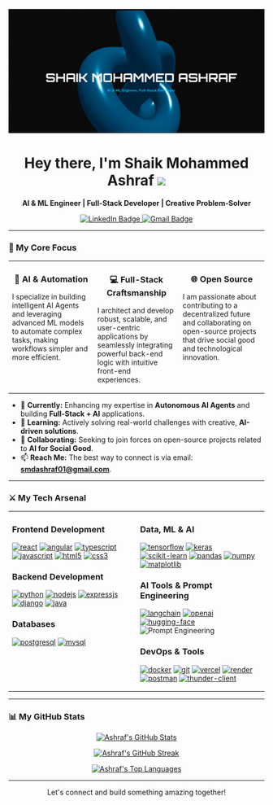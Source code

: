 <p align="center">
  <img src="https://raw.githubusercontent.com/Ashraf0705/my-portfolio/main/assets/home-page-portfolio.png" alt="Shaik Mohammed Ashraf - AI & ML Engineer, Full-Stack Developer"/>
</p>

<div align="center">
  <h1>
    Hey there, I'm Shaik Mohammed Ashraf
    <img src="https://media.giphy.com/media/hvRJCLFzcasrR4ia7z/giphy.gif" width="35px"/>
  </h1>
  <p><strong>AI & ML Engineer | Full-Stack Developer | Creative Problem-Solver</strong></p>
  
  <div id="badges">
    <a href="https://www.linkedin.com/in/ashrafshaikmohammed/" target="_blank">
      <img src="https://img.shields.io/badge/LinkedIn-0077B5?style=for-the-badge&logo=linkedin&logoColor=white" alt="LinkedIn Badge"/>
    </a>
    <a href="mailto:smdashraf01@gmail.com" target="_blank">
      <img src="https://img.shields.io/badge/Gmail-D14836?style=for-the-badge&logo=gmail&logoColor=white" alt="Gmail Badge"/>
    </a>
  </div>
</div>

---

### 🚀 My Core Focus

<table width="100%">
  <tr>
    <td width="33%" valign="top" align="center">
      <h3>🤖 AI & Automation</h3>
      <p align="left">I specialize in building intelligent AI Agents and leveraging advanced ML models to automate complex tasks, making workflows simpler and more efficient.</p>
    </td>
    <td width="33%" valign="top" align="center">
      <h3>💻 Full-Stack Craftsmanship</h3>
      <p align="left">I architect and develop robust, scalable, and user-centric applications by seamlessly integrating powerful back-end logic with intuitive front-end experiences.</p>
    </td>
    <td width="33%" valign="top" align="center">
      <h3>🌐 Open Source</h3>
      <p align="left">I am passionate about contributing to a decentralized future and collaborating on open-source projects that drive social good and technological innovation.</p>
    </td>
  </tr>
</table>

- 🔭 **Currently:** Enhancing my expertise in **Autonomous AI Agents** and building **Full-Stack + AI** applications.
- 🌱 **Learning:** Actively solving real-world challenges with creative, **AI-driven solutions**.
- 👯 **Collaborating:** Seeking to join forces on open-source projects related to **AI for Social Good**.
- 📫 **Reach Me:** The best way to connect is via email: **smdashraf01@gmail.com**.

---

### ⚔️ My Tech Arsenal

<table>
  <tr>
    <td valign="top" width="50%">
      <h3>Frontend Development</h3>
      <p align="left"> 
        <a href="https://reactjs.org/" target="_blank"><img src="https://img.shields.io/badge/React-20232A?style=for-the-badge&logo=react&logoColor=61DAFB" alt="react"/></a>
        <a href="https://angular.io" target="_blank"><img src="https://img.shields.io/badge/Angular-DD0031?style=for-the-badge&logo=angular&logoColor=white" alt="angular"/></a>
        <a href="https://www.typescriptlang.org/" target="_blank"><img src="https://img.shields.io/badge/TypeScript-3178C6?style=for-the-badge&logo=typescript&logoColor=white" alt="typescript"/></a>
        <a href="https://developer.mozilla.org/en-US/docs/Web/JavaScript" target="_blank"><img src="https://img.shields.io/badge/JavaScript-F7DF1E?style=for-the-badge&logo=javascript&logoColor=black" alt="javascript"/></a> 
        <a href="https://www.w3.org/html/" target="_blank"><img src="https://img.shields.io/badge/HTML5-E34F26?style=for-the-badge&logo=html5&logoColor=white" alt="html5"/></a> 
        <a href="https://www.w3schools.com/css/" target="_blank"><img src="https://img.shields.io/badge/CSS3-1572B6?style=for-the-badge&logo=css3&logoColor=white" alt="css3"/></a>
      </p>
      <h3>Backend Development</h3>
      <p align="left">
        <a href="https://www.python.org" target="_blank"><img src="https://img.shields.io/badge/Python-3776AB?style=for-the-badge&logo=python&logoColor=white" alt="python"/></a>
        <a href="https://nodejs.org" target="_blank"><img src="https://img.shields.io/badge/Node.js-339933?style=for-the-badge&logo=nodedotjs&logoColor=white" alt="nodejs"/></a>
        <a href="https://expressjs.com" target="_blank"><img src="https://img.shields.io/badge/Express.js-000000?style=for-the-badge&logo=express&logoColor=white" alt="expressjs"/></a>
        <a href="https://www.djangoproject.com/" target="_blank"><img src="https://img.shields.io/badge/Django-092E20?style=for-the-badge&logo=django&logoColor=white" alt="django"/></a>
        <a href="https://www.java.com" target="_blank"><img src="https://img.shields.io/badge/Java-ED8B00?style=for-the-badge&logo=openjdk&logoColor=white" alt="java"/></a>
      </p>
      <h3>Databases</h3>
      <p align="left">
        <a href="https://www.postgresql.org" target="_blank"><img src="https://img.shields.io/badge/PostgreSQL-316192?style=for-the-badge&logo=postgresql&logoColor=white" alt="postgresql"/></a>
        <a href="https://www.mysql.com/" target="_blank"><img src="https://img.shields.io/badge/MySQL-4479A1?style=for-the-badge&logo=mysql&logoColor=white" alt="mysql"/></a> 
      </p>
    </td>
    <td valign="top" width="50%">
      <h3>Data, ML & AI</h3>
      <p align="left">
        <a href="https://www.tensorflow.org" target="_blank"><img src="https://img.shields.io/badge/TensorFlow-FF6F00?style=for-the-badge&logo=tensorflow&logoColor=white" alt="tensorflow"/></a>
        <a href="https://keras.io/" target="_blank"><img src="https://img.shields.io/badge/Keras-D00000?style=for-the-badge&logo=keras&logoColor=white" alt="keras"/></a>
        <a href="https://scikit-learn.org/" target="_blank"><img src="https://img.shields.io/badge/scikit_learn-F7931E?style=for-the-badge&logo=scikitlearn&logoColor=white" alt="scikit-learn"/></a>
        <a href="https://pandas.pydata.org/" target="_blank"><img src="https://img.shields.io/badge/Pandas-150458?style=for-the-badge&logo=pandas&logoColor=white" alt="pandas"/></a>
        <a href="https://numpy.org/" target="_blank"><img src="https://img.shields.io/badge/Numpy-013243?style=for-the-badge&logo=numpy&logoColor=white" alt="numpy"/></a>
        <a href="https://matplotlib.org/" target="_blank"><img src="https://img.shields.io/badge/Matplotlib-3151A2?style=for-the-badge&logo=matplotlib&logoColor=white" alt="matplotlib"/></a>
      </p>
      <h3>AI Tools & Prompt Engineering</h3>
      <p align="left">
        <a href="https://www.langchain.com/" target="_blank"><img src="https://img.shields.io/badge/LangChain-020100?style=for-the-badge&logo=langchain&logoColor=white" alt="langchain"/></a>
        <a href="https://openai.com/" target="_blank"><img src="https://img.shields.io/badge/OpenAI-412991?style=for-the-badge&logo=openai&logoColor=white" alt="openai"/></a>
        <a href="https://huggingface.co/" target="_blank"><img src="https://img.shields.io/badge/Hugging_Face-FFD21E?style=for-the-badge&logo=huggingface&logoColor=black" alt="hugging-face"/></a>
        <img src="https://img.shields.io/badge/Prompt_Engineering-blueviolet?style=for-the-badge" alt="Prompt Engineering"/>
      </p>
      <h3>DevOps & Tools</h3>
      <p align="left">
        <a href="https://www.docker.com/" target="_blank"><img src="https://img.shields.io/badge/Docker-2496ED?style=for-the-badge&logo=docker&logoColor=white" alt="docker"/></a>
        <a href="https://git-scm.com/" target="_blank"><img src="https://img.shields.io/badge/GIT-E44C30?style=for-the-badge&logo=git&logoColor=white" alt="git"/></a>
        <a href="https://vercel.com/" target="_blank"><img src="https://img.shields.io/badge/Vercel-000000?style=for-the-badge&logo=vercel&logoColor=white" alt="vercel"/></a> 
        <a href="https://render.com/" target="_blank"><img src="https://img.shields.io/badge/Render-46E3B7?style=for-the-badge&logo=render&logoColor=white" alt="render"/></a>
        <a href="https://www.postman.com/" target="_blank"><img src="https://img.shields.io/badge/Postman-FF6C37?style=for-the-badge&logo=postman&logoColor=white" alt="postman"/></a>
        <a href="https://www.thunderclient.com/" target="_blank"><img src="https://img.shields.io/badge/Thunder_Client-2563EB?style=for-the-badge&logo=thunder-client&logoColor=white" alt="thunder-client"/></a>
      </p>
    </td>
  </tr>
</table>

---

### 📊 My GitHub Stats

<p align="center">
  <a href="https://github.com/Ashraf0705">
    <img src="https://github-readme-stats.vercel.app/api?username=Ashraf0705&show_icons=true&theme=dracula&include_all_commits=true&count_private=true" alt="Ashraf's GitHub Stats"/>
  </a>
</p>
<p align="center">
  <a href="https://github.com/Ashraf0705">
    <img src="https://streak-stats.demolab.com/?user=Ashraf0705&theme=dracula&hide_border=true" alt="Ashraf's GitHub Streak"/>
  </a>
</p>
<p align="center">
  <a href="https://github.com/Ashraf0705">
    <img src="https://github-readme-stats.vercel.app/api/top-langs/?username=Ashraf0705&layout=compact&langs_count=8&theme=dracula" alt="Ashraf's Top Languages"/>
  </a>
</p>
  
---

<p align="center">
  Let's connect and build something amazing together!
</p>
